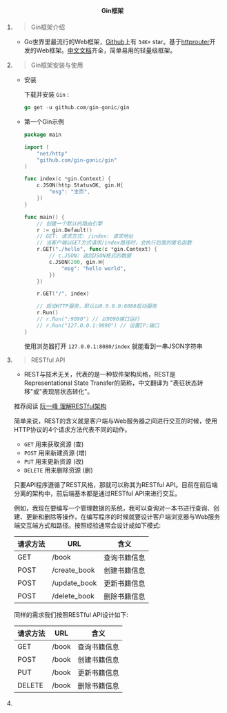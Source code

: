 #### <center>Gin框架</center>


1. > Gin框架介绍

    - Go世界里最流行的Web框架，[Github](https://github.com/gin-gonic/gin)上有 `34K+` star。基于[httprouter](https://github.com/julienschmidt/httprouter)开发的Web框架。[中文文档](https://gin-gonic.com/zh-cn/docs/)齐全，简单易用的轻量级框架。

2. > Gin框架安装与使用

    - 安装

        下载并安装 `Gin` :

        ```go
        go get -u github.com/gin-gonic/gin
        ```

    - 第一个Gin示例

        ```go
        package main

        import (
            "net/http"
            "github.com/gin-gonic/gin"
        )

        func index(c *gin.Context) {
            c.JSON(http.StatusOK, gin.H{
                "msg": "主页",
            })
        }

        func main() {
            // 创建一个默认的路由引擎
            r := gin.Default()
            // GET: 请求方式: /index: 请求地址
            // 当客户端以GET方式请求/index路径时，会执行后面的匿名函数
            r.GET("./hello", func(c *gin.Context) {
                // c.JSON: 返回JSON格式的数据
                c.JSON(200, gin.H{
                    "msg": "hello world",
                })
            })

            r.GET("/", index)

            // 启动HTTP服务，默认以0.0.0.0:8080启动服务
            r.Run()
            // r.Run(":9090") // 以9090端口运行
            // r.Run("127.0.0.1:9090") // 设置IP:端口
        }
        ```

        使用浏览器打开 `127.0.0.1:8080/index` 就能看到一串JSON字符串

3. > RESTful API

    - REST与技术无关，代表的是一种软件架构风格，REST是Representational State Transfer的简称，中文翻译为 "表征状态转移"或"表现层状态转化"。

    推荐阅读 [阮一峰 理解RESTful架构](http://www.ruanyifeng.com/blog/2011/09/restful.html)

    简单来说，REST的含义就是客户端与Web服务器之间进行交互的时候，使用HTTP协议的4个请求方法代表不同的动作。

    - `GET` 用来获取资源 (查)
    - `POST` 用来新建资源 (增)
    - `PUT` 用来更新资源 (改)
    - `DELETE` 用来删除资源 (删)

    只要API程序遵循了REST风格，那就可以称其为RESTful API。目前在前后端分离的架构中，前后端基本都是通过RESTful API来进行交互。

    例如，我现在要编写一个管理数据的系统，我可以查询对一本书进行查询、创建、更新和删除等操作，在编写程序的时候就要设计客户端浏览器与Web服务端交互端方式和路径。按照经验通常会设计成如下模式:

    |   请求方法   |   URL   |   含义   |
    | ---- | ---- | ---- |
    |  GET  |  /book  |  查询书籍信息  |
    |  POST  |  /create_book  |  创建书籍信息  |
    |  POST  |  /update_book  |  更新书籍信息  |
    |  POST  |  /delete_book  |  删除书籍信息  |

    同样的需求我们按照RESTful API设计如下:

    |   请求方法   |   URL   |   含义   |
    | ---- | ---- | ---- |
    |  GET  |  /book  |  查询书籍信息  |
    |  POST |  /book  |  创建书籍信息  |
    |  PUT  |  /book  |  更新书籍信息  |
    | DELETE |  /book  |  删除书籍信息  |

4. > 